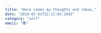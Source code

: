 ```yaml
---
title: "Here comes my thoughts and ideas."
date: "2019-02-01T22:12:03.284Z"
category: "self"
emoji: "📚"
---
```

